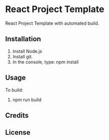 # React Project Template
 
React Project Template with automated build.
 
## Installation
1. Install Node.js
2. Install git.
3. In the console, type: npm install

## Usage
To build:

1. npm run build
 
## Credits
 
## License


 



